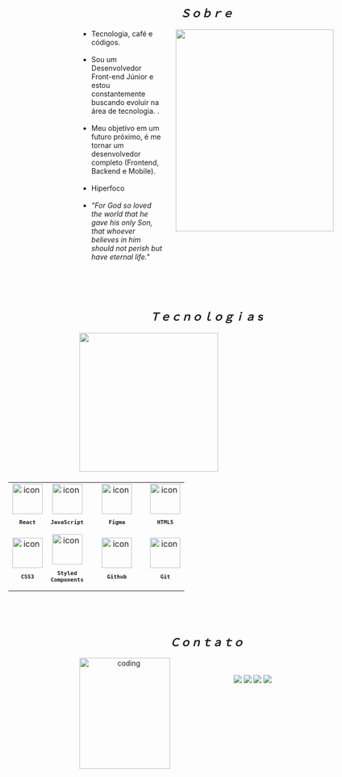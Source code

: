 

<h2 align="center"><i>Ｓｏｂｒｅ</i></h2>
<div align="center">
  <img align="right" src="./images/emanuel-forte-1.png" width="313px" height="400px" alt="">

  <ul align="left" style="padding-right: 340px;">
    <li> Tecnologia, café e códigos. </li><br>
    <li> Sou um Desenvolvedor Front-end Júnior e estou constantemente buscando evoluir na área de tecnologia. .</li><br>
    <li>Meu objetivo em um futuro próximo, é me tornar um desenvolvedor completo (Frontend, Backend e Mobile).</li><br>
   <li>Hiperfoco</li><br>
    <li><i> "For God so loved the world that he gave his only Son, that whoever believes in him should not perish but have eternal life." </i></li><br>
  </ul>
  <br><br>

<h2 align="center"><i>Ｔｅｃｎｏｌｏｇｉａ s</i></h2>
<img align="left" height="275px" width="275px" alt="" src="./images/emanuel-fortes-3.png" />
<table align="right" height="290px" width="1000px" style="width: 650px; padding: 5px 0px 5px 5px;">
  <tr>
    <td align="center">
      <img src="https://skillicons.dev/icons?i=react" width="60px" alt=" icon"/><br>
      <sub>
        <b>
          <pre>React</pre>
        </b>
      </sub>
    </td>
    <td align="center">
      <img src="https://skillicons.dev/icons?i=javascript" width="60px" alt=" icon"/><br>
      <sub>
        <b>
          <pre>JavaScript</pre>
        </b>
      </sub>
    </td>
    <td align="center" width="100px;">
      <img src="https://skillicons.dev/icons?i=figma" width="60px" alt=" icon"/><br>
      <sub>
        <b>
          <pre>Figma</pre>
        </b>
      </sub>
    </td>
    <td align="center">
      <img src="https://skillicons.dev/icons?i=html" width="60px" alt=" icon"/><br>
      <sub>
        <b>
          <pre>HTML5</pre>
        </b>
      </sub>
    </td>
  </tr>
 <tr>
    <td align="center">
      <img src="https://skillicons.dev/icons?i=css" width="60px" alt=" icon"/><br>
      <sub>
        <b>
          <pre>CSS3</pre>
        </b>
      </sub>
    </td>
    <td align="center">
      <img src="https://skillicons.dev/icons?i=styledcomponents" width="60px" alt=" icon"/><br>
      <sub>
        <b>
          <pre>Styled<br>Components</pre>
        </b>
      </sub>
    </td>
    <td align="center">
      <img src="https://skillicons.dev/icons?i=github" width="60px" alt=" icon"/><br>
      <sub>
        <b>
          <pre>Github</pre>
        </b>
      </sub>
    </td>
    <td align="center">
      <img src="https://skillicons.dev/icons?i=git" width="60px" alt=" icon"/><br>
      <sub>
        <b>
          <pre>Git</pre>
        </b>
      </sub>
    </td>
  </tr>
</table> 
<br><br><br><br><br><br><br><br><br><br>
<br><br><br><br>

<h2 align="center"><i>Ｃｏｎｔａｔｏ</i> </h2>
<img align="left" width="180px" height="220px" src="./images/emanuel-fortes-2.jpg" alt=" coding">
<br><br>
<div aling="right">
<a href="https://www.instagram.com/emanuel_fortes_/" target="_blank"><img src="https://img.shields.io/badge/-Instagram-%23E4405F?style=for-the-badge&logo=instagram&logoColor=white" target="_blank"></a>
 <a href="https://discord.gg/5DVhGKVf4h" target="_blank"><img src="https://img.shields.io/badge/Discord-7289DA?style=for-the-badge&logo= discord&logoColor=white" target="_blank"></a>
  <a href = "mailto:emanuelbf19@gmail.com"><img src="https://img.shields.io/badge/-Gmail-%23333?style=for-the-badge&logo=gmail&logoColor=white" destino ="_blank"></a>
  <a href="https://www.linkedin.com/in/emanuel-fortes-706435245/" target="_blank"><img src="https://img.shields.io/badge/-LinkedIn-%230077B5?style=for-the-badge&logo=linkedin&logoColor=white" target="_blank"></a>
</div>
<br><br><br><br><br><br>


